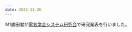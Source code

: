 ```yaml
---
date: 2022-11-26
---
```

M1勝田君が[電気学会システム研究会](https://workshop.iee.or.jp/sbtk/cgi-bin/sbtk-showprogram.cgi?workshopid=SBW000081D3)で研究発表を行いました。 
